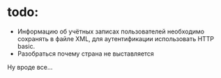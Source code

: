 # todo:
- Информацию об учётных записах пользователей необходимо сохранять в файле XML, для аутентификации использовать HTTP basic.
- Разобраться почему страна не выставляется

Ну вроде все...

  

